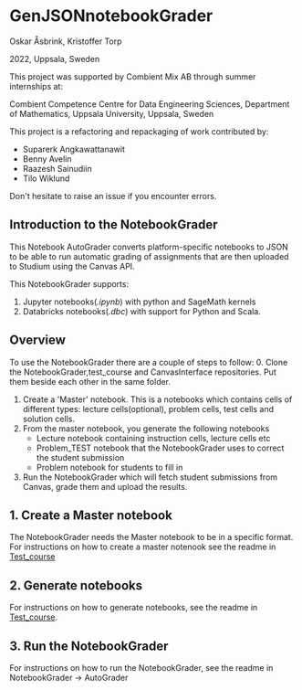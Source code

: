 # GenJSONnotebookGrader

Oskar Åsbrink, Kristoffer Torp

2022, Uppsala, Sweden

This project was supported by Combient Mix AB through summer internships at:

Combient Competence Centre for Data Engineering Sciences, 
Department of Mathematics, 
Uppsala University, Uppsala, Sweden


This project is a refactoring and repackaging of work contributed by:
- Suparerk Angkawattanawit
- Benny Avelin
- Raazesh Sainudiin
- Tilo Wiklund

Don't hesitate to raise an issue if you encounter errors.

## Introduction to the NotebookGrader

This Notebook AutoGrader converts platform-specific notebooks to JSON to be able to run automatic grading of assignments that are then uploaded to Studium using the Canvas API.


This NotebookGrader supports:

1. Jupyter notebooks(*.ipynb*) with python and SageMath kernels
2. Databricks notebooks(*.dbc*) with support for Python and Scala.


## Overview

To use the NotebookGrader there are a couple of steps to follow:
0. Clone the NotebookGrader,test_course and CanvasInterface repositories. Put them beside each other in the same folder.
1. Create a 'Master' notebook. This is a notebooks which contains cells of different types: lecture cells(optional),  problem cells, test cells and solution cells. 
2. From the master notebook, you generate the following notebooks
    - Lecture notebook containing instruction cells, lecture cells etc
    - Problem_TEST notebook that the NotebookGrader uses to correct the student submission
    - Problem notebook for students to fill in
3. Run the NotebookGrader which will fetch student submissions from Canvas, grade them and upload the results.


## 1. Create a Master notebook
The NotebookGrader needs the Master notebook to be in a specific format.
For instructions on how to create a master notenook see the readme in [Test_course](https://github.com/datascience-intro/test_course)

## 2. Generate notebooks
For instructions on how to generate notebooks, see the readme in [Test_course](https://github.com/datascience-intro/test_course).

## 3. Run the NotebookGrader
For instructions on how to run the NotebookGrader, see the readme in NotebookGrader -> AutoGrader





